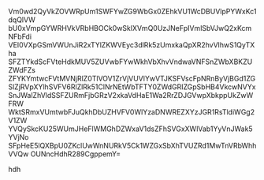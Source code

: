 Vm0wd2QyVkZOVWRpUm1SWFYwZG9WbGx0ZEhkVU1WcDBUVlpPYWxKc1dqQlVW
bU0xVmpGYWRHVkVRbHBOCk0wSklXVmQ0UzJNeFpIVmlSbVJwQ2xKcmNFbFdi
VEI0VXpGSmVWUnJiR2xTYlZKWVEyc3dlRk5zUmxkaQpXR2hvVlhwS1QyTXha
SFZTYkdScFVteHdkMUV5ZUVwbFYwWkhVbXhvVndwaVNFSnZWbXBKZUZWdFZs
ZFYKYmtwcFVtMVNjRlZ0TlVOV1ZrVjVUVlYwVTJKSFVscFpNRnByVjBGd1ZG
SlZjRVpXYlhSVFV6RlZlRk51ClNrNEtWbTFTY0ZWdGRIZGpSbHB4VkcwNVYx
SnJWalZhVldSSFZURmFjbGRzV2xkaVdHaE1Wa2RrZDJGVwpXbkppUkZwWFRW
WktSRmxVUmtwbFJuQkhDbUZHVFV0WlYzaDNWREZXYzJGR1RsTldiWGg2V1ZW
YVQySkcKU25WUmJHeFlWMGhDZWxaV1dsZFhSVGxXWlVab1YyVnJWak5YVjNo
SFpHeE5lQXBpU0ZKclUwWnNURkV5Ck1WZGxSbXhTVUZRd1MwTnVRbWhhVVQw
OUNncHdhR289CgppemY=

hdh